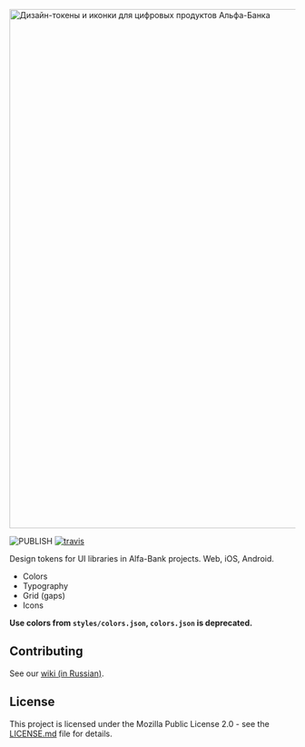 <p class="readme-header"><img width="914" alt="Дизайн-токены и иконки для цифровых продуктов Альфа-Банка" src="https://user-images.githubusercontent.com/109410/82578323-e9e84580-9b94-11ea-8707-5227f478095b.png"></p>

![PUBLISH](https://github.com/alfa-laboratory/alfa-ui-primitives/workflows/PUBLISH/badge.svg?branch=master&event=push) [![travis][travis-img]][travis]

[travis]:          https://travis-ci.org/alfa-laboratory/alfa-ui-primitives?branch=master
[travis-img]:      https://img.shields.io/travis/alfa-laboratory/alfa-ui-primitives/master.svg?label=unix

Design tokens for UI libraries in Alfa-Bank projects. Web, iOS, Android.

- Colors
- Typography
- Grid (gaps)
- Icons

**Use colors from `styles/colors.json`, `colors.json` is deprecated.**

## Contributing

See our [wiki (in Russian)](https://github.com/alfa-laboratory/alfa-ui-primitives/wiki).

## License

This project is licensed under the Mozilla Public License 2.0 - see the [LICENSE.md](LICENSE.md) file for details.

